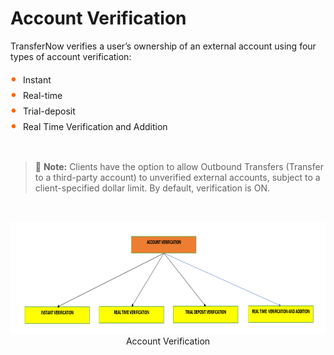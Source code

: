 # Account Verification

TransferNow verifies a user’s ownership of an external account using four types of account verification:   

<div class="card-body">
<ul>
<li>Instant</li>
<li>Real-time</li>
<li>Trial-deposit</li>
<li>Real Time Verification and Addition</li>
</ul>
</div>


 &nbsp;

<!-- theme: info -->

> :memo: **Note:** Clients have the option to allow Outbound Transfers (Transfer to a third-party account) to unverified external accounts, subject to a client-specified dollar limit. By default, verification is ON.

 &nbsp;


<center>

![image](../../../assets/images/transferVerification.png) <br />
Account Verification

</center>


<style>
    .card-body ul {
        list-style: none;
        padding-left: 20px;
    }
    .card-body ul li::before {
        content: "\2022";
        font-size: 1.5em;
        color: #f60;
        display: inline-block;
        width: 1em;
        margin-left: -1em;
    }
</style>




